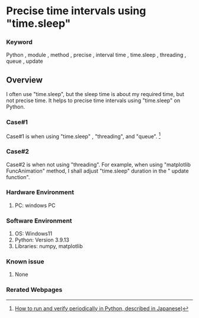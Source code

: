 # Precise time intervals using "time.sleep"

### Keyword
Python , module , method , precise , interval time , time.sleep , threading , queue , update 

## Overview
I often use "time.sleep", but the sleep time is about my required time, but not precise time.
It helps to precise time intervals using "time.sleep" on Python.

### Case#1
Case#1 is when using "time.sleep" , "threading", and "queue". [^1]

### Case#2
Case#2 is when not using "threading". For example, when using "matplotlib FuncAnimation" method, I shall adjust "time.sleep" duration in the " update function".
   
### Hardware Environment
  1. PC: windows PC
     
### Software Environment
  1. OS: Windows11
  2. Python: Version 3.9.13
  3. Libraries: numpy, matplotlib
     
### Known issue
  1. None
     
### Rerated Webpages
[^1]: [How to run and verify periodically in Python,  described in Japanese](https://qiita.com/montblanc18/items/05715730d99d450fd0d3))
